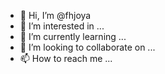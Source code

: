 - 👋 Hi, I’m @fhjoya
- 👀 I’m interested in ...
- 🌱 I’m currently learning ...
- 💞️ I’m looking to collaborate on ...
- 📫 How to reach me ...

<!---
fhjoya/fhjoya is a ✨ special ✨ repository because its `README.md` (this file) appears on your GitHub profile.
You can click the Preview link to take a look at your changes.
--->
